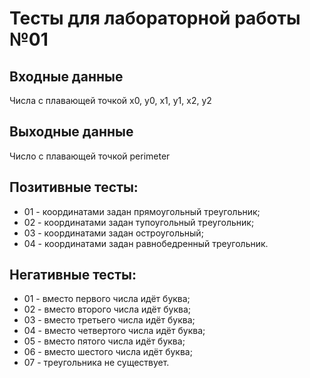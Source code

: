 # Тесты для лабораторной работы №01

## Входные данные
Числа с плавающей точкой x0, y0, x1, y1, x2, y2
## Выходные данные
Число с плавающей точкой perimeter

## Позитивные тесты:
- 01 - координатами задан прямоугольный треугольник;
- 02 - координатами задан тупоугольный треугольник;
- 03 - координатами задан остроугольный;
- 04 - координатами задан равнобедренный треугольник.
 ## Негативные тесты:
- 01 - вместо первого числа идёт буква;
- 02 - вместо второго числа идёт буква;
- 03 - вместо третьего числа идёт буква;
- 04 - вместо четвертого числа идёт буква;
- 05 - вместо пятого числа идёт буква;
- 06 - вместо шестого числа идёт буква;
- 07 - треугольника не существует.